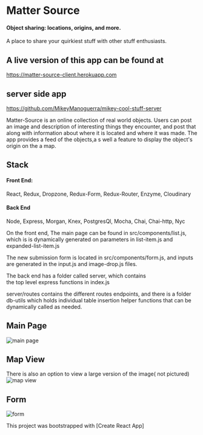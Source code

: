 # Matter Source
#### Object sharing: locations, origins, and more.
 A place to share your quirkiest stuff with other stuff enthusiasts. 


## A live version of this app can be found at
https://matter-source-client.herokuapp.com

## server side app
https://github.com/MikeyManoguerra/mikey-cool-stuff-server


Matter-Source is an online collection of real world objects. Users can post an image and description of interesting things they encounter, and post that along with information about where it is located and where it was made. The app provides a feed of the objects,a s well a feature to display the object's origin on the a map.

## Stack

#### Front End:
React, Redux, Dropzone, Redux-Form, Redux-Router, Enzyme, Cloudinary

#### Back End
Node, Express, Morgan, Knex, PostgresQl, Mocha, Chai, Chai-http, Nyc

On the front end, The main page can be found in src/components/list.js, which is is dynamically generated on parameters in list-item.js and expanded-list-item.js

The new submission form is located in src/components/form.js, and inputs are generated in the input.js and image-drop.js files.

The back end has a folder called server, which contains  
the top level express functions in index.js

server/routes contains the different routes endpoints, and there is a folder db-utils which holds individual table insertion helper functions that can be dynamically called as needed.

## Main Page
![main page](https://res.cloudinary.com/dgzjr8afn/image/upload/v1553118048/main-page-matter-source.png)

## Map View
There is also an option to view a large version of the image( not pictured)
![map view](https://res.cloudinary.com/dgzjr8afn/image/upload/v1553118048/map-view-matter-source.png)


## Form

![form](https://res.cloudinary.com/dgzjr8afn/image/upload/v1553118048/form-matter-source.png)



This project was bootstrapped with [Create React App]

